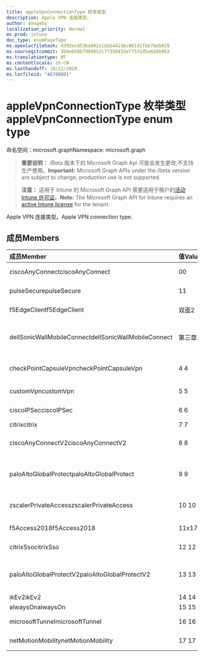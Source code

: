 ```yaml
---
title: appleVpnConnectionType 枚举类型
description: Apple VPN 连接类型。
author: dougeby
localization_priority: Normal
ms.prod: intune
doc_type: enumPageType
ms.openlocfilehash: d392ec953ba802ccda544238c061d1fbb78eb029
ms.sourcegitcommit: 3b9eb50b790d952c7f350433ef7531d5e6d4b963
ms.translationtype: MT
ms.contentlocale: zh-CN
ms.lasthandoff: 10/22/2020
ms.locfileid: "48708891"
---
```

# <a name="applevpnconnectiontype-enum-type"></a><span data-ttu-id="83f04-103">appleVpnConnectionType 枚举类型</span><span class="sxs-lookup"><span data-stu-id="83f04-103">appleVpnConnectionType enum type</span></span>

<span data-ttu-id="83f04-104">命名空间：microsoft.graph</span><span class="sxs-lookup"><span data-stu-id="83f04-104">Namespace: microsoft.graph</span></span>

> <span data-ttu-id="83f04-105">**重要说明：** /Beta 版本下的 Microsoft Graph Api 可能会发生更改;不支持生产使用。</span><span class="sxs-lookup"><span data-stu-id="83f04-105">**Important:** Microsoft Graph APIs under the /beta version are subject to change; production use is not supported.</span></span>

> <span data-ttu-id="83f04-106">**注意：** 适用于 Intune 的 Microsoft Graph API 需要适用于租户的[活动 Intune 许可证](https://go.microsoft.com/fwlink/?linkid=839381)。</span><span class="sxs-lookup"><span data-stu-id="83f04-106">**Note:** The Microsoft Graph API for Intune requires an [active Intune license](https://go.microsoft.com/fwlink/?linkid=839381) for the tenant.</span></span>

<span data-ttu-id="83f04-107">Apple VPN 连接类型。</span><span class="sxs-lookup"><span data-stu-id="83f04-107">Apple VPN connection type.</span></span>

## <a name="members"></a><span data-ttu-id="83f04-108">成员</span><span class="sxs-lookup"><span data-stu-id="83f04-108">Members</span></span>
|<span data-ttu-id="83f04-109">成员</span><span class="sxs-lookup"><span data-stu-id="83f04-109">Member</span></span>|<span data-ttu-id="83f04-110">值</span><span class="sxs-lookup"><span data-stu-id="83f04-110">Value</span></span>|<span data-ttu-id="83f04-111">说明</span><span class="sxs-lookup"><span data-stu-id="83f04-111">Description</span></span>|
|:---|:---|:---|
|<span data-ttu-id="83f04-112">ciscoAnyConnect</span><span class="sxs-lookup"><span data-stu-id="83f04-112">ciscoAnyConnect</span></span>|<span data-ttu-id="83f04-113">0</span><span class="sxs-lookup"><span data-stu-id="83f04-113">0</span></span>|<span data-ttu-id="83f04-114">Cisco AnyConnect。</span><span class="sxs-lookup"><span data-stu-id="83f04-114">Cisco AnyConnect.</span></span>|
|<span data-ttu-id="83f04-115">pulseSecure</span><span class="sxs-lookup"><span data-stu-id="83f04-115">pulseSecure</span></span>|<span data-ttu-id="83f04-116">1</span><span class="sxs-lookup"><span data-stu-id="83f04-116">1</span></span>|<span data-ttu-id="83f04-117">脉冲安全。</span><span class="sxs-lookup"><span data-stu-id="83f04-117">Pulse Secure.</span></span>|
|<span data-ttu-id="83f04-118">f5EdgeClient</span><span class="sxs-lookup"><span data-stu-id="83f04-118">f5EdgeClient</span></span>|<span data-ttu-id="83f04-119">双面</span><span class="sxs-lookup"><span data-stu-id="83f04-119">2</span></span>|<span data-ttu-id="83f04-120">F5 边缘客户端。</span><span class="sxs-lookup"><span data-stu-id="83f04-120">F5 Edge Client.</span></span>|
|<span data-ttu-id="83f04-121">dellSonicWallMobileConnect</span><span class="sxs-lookup"><span data-stu-id="83f04-121">dellSonicWallMobileConnect</span></span>|<span data-ttu-id="83f04-122">第三章</span><span class="sxs-lookup"><span data-stu-id="83f04-122">3</span></span>|<span data-ttu-id="83f04-123">戴尔 SonicWALL 移动连接。</span><span class="sxs-lookup"><span data-stu-id="83f04-123">Dell SonicWALL Mobile Connection.</span></span>|
|<span data-ttu-id="83f04-124">checkPointCapsuleVpn</span><span class="sxs-lookup"><span data-stu-id="83f04-124">checkPointCapsuleVpn</span></span>|<span data-ttu-id="83f04-125">4 </span><span class="sxs-lookup"><span data-stu-id="83f04-125">4</span></span>|<span data-ttu-id="83f04-126">检查点胶囊 VPN。</span><span class="sxs-lookup"><span data-stu-id="83f04-126">Check Point Capsule VPN.</span></span>|
|<span data-ttu-id="83f04-127">customVpn</span><span class="sxs-lookup"><span data-stu-id="83f04-127">customVpn</span></span>|<span data-ttu-id="83f04-128">5 </span><span class="sxs-lookup"><span data-stu-id="83f04-128">5</span></span>|<span data-ttu-id="83f04-129">自定义 VPN。</span><span class="sxs-lookup"><span data-stu-id="83f04-129">Custom VPN.</span></span>|
|<span data-ttu-id="83f04-130">ciscoIPSec</span><span class="sxs-lookup"><span data-stu-id="83f04-130">ciscoIPSec</span></span>|<span data-ttu-id="83f04-131">6 </span><span class="sxs-lookup"><span data-stu-id="83f04-131">6</span></span>|<span data-ttu-id="83f04-132">Cisco (IPSec) 。</span><span class="sxs-lookup"><span data-stu-id="83f04-132">Cisco (IPSec).</span></span>|
|<span data-ttu-id="83f04-133">citrix</span><span class="sxs-lookup"><span data-stu-id="83f04-133">citrix</span></span>|<span data-ttu-id="83f04-134">7 </span><span class="sxs-lookup"><span data-stu-id="83f04-134">7</span></span>|<span data-ttu-id="83f04-135">Citrix.</span><span class="sxs-lookup"><span data-stu-id="83f04-135">Citrix.</span></span>|
|<span data-ttu-id="83f04-136">ciscoAnyConnectV2</span><span class="sxs-lookup"><span data-stu-id="83f04-136">ciscoAnyConnectV2</span></span>|<span data-ttu-id="83f04-137">8 </span><span class="sxs-lookup"><span data-stu-id="83f04-137">8</span></span>|<span data-ttu-id="83f04-138">Cisco AnyConnect V2。</span><span class="sxs-lookup"><span data-stu-id="83f04-138">Cisco AnyConnect V2.</span></span>|
|<span data-ttu-id="83f04-139">paloAltoGlobalProtect</span><span class="sxs-lookup"><span data-stu-id="83f04-139">paloAltoGlobalProtect</span></span>|<span data-ttu-id="83f04-140">9 </span><span class="sxs-lookup"><span data-stu-id="83f04-140">9</span></span>|<span data-ttu-id="83f04-141">Palo Alto 网络 GlobalProtect。</span><span class="sxs-lookup"><span data-stu-id="83f04-141">Palo Alto Networks GlobalProtect.</span></span>|
|<span data-ttu-id="83f04-142">zscalerPrivateAccess</span><span class="sxs-lookup"><span data-stu-id="83f04-142">zscalerPrivateAccess</span></span>|<span data-ttu-id="83f04-143">10  </span><span class="sxs-lookup"><span data-stu-id="83f04-143">10</span></span>|<span data-ttu-id="83f04-144">Zscaler 私有访问。</span><span class="sxs-lookup"><span data-stu-id="83f04-144">Zscaler Private Access.</span></span>|
|<span data-ttu-id="83f04-145">f5Access2018</span><span class="sxs-lookup"><span data-stu-id="83f04-145">f5Access2018</span></span>|<span data-ttu-id="83f04-146">11x17</span><span class="sxs-lookup"><span data-stu-id="83f04-146">11</span></span>|<span data-ttu-id="83f04-147">F5 访问2018。</span><span class="sxs-lookup"><span data-stu-id="83f04-147">F5 Access 2018.</span></span>|
|<span data-ttu-id="83f04-148">citrixSso</span><span class="sxs-lookup"><span data-stu-id="83f04-148">citrixSso</span></span>|<span data-ttu-id="83f04-149">12 </span><span class="sxs-lookup"><span data-stu-id="83f04-149">12</span></span>|<span data-ttu-id="83f04-150">Citrix Sso。</span><span class="sxs-lookup"><span data-stu-id="83f04-150">Citrix Sso.</span></span>|
|<span data-ttu-id="83f04-151">paloAltoGlobalProtectV2</span><span class="sxs-lookup"><span data-stu-id="83f04-151">paloAltoGlobalProtectV2</span></span>|<span data-ttu-id="83f04-152">13 </span><span class="sxs-lookup"><span data-stu-id="83f04-152">13</span></span>|<span data-ttu-id="83f04-153">Palo Alto 网络 GlobalProtect V2。</span><span class="sxs-lookup"><span data-stu-id="83f04-153">Palo Alto Networks GlobalProtect V2.</span></span>|
|<span data-ttu-id="83f04-154">ikEv2</span><span class="sxs-lookup"><span data-stu-id="83f04-154">ikEv2</span></span>|<span data-ttu-id="83f04-155">14 </span><span class="sxs-lookup"><span data-stu-id="83f04-155">14</span></span>|<span data-ttu-id="83f04-156">IKEv2.</span><span class="sxs-lookup"><span data-stu-id="83f04-156">IKEv2.</span></span>|
|<span data-ttu-id="83f04-157">alwaysOn</span><span class="sxs-lookup"><span data-stu-id="83f04-157">alwaysOn</span></span>|<span data-ttu-id="83f04-158">15 </span><span class="sxs-lookup"><span data-stu-id="83f04-158">15</span></span>|<span data-ttu-id="83f04-159">AlwaysOn.</span><span class="sxs-lookup"><span data-stu-id="83f04-159">AlwaysOn.</span></span>|
|<span data-ttu-id="83f04-160">microsoftTunnel</span><span class="sxs-lookup"><span data-stu-id="83f04-160">microsoftTunnel</span></span>|<span data-ttu-id="83f04-161">16 </span><span class="sxs-lookup"><span data-stu-id="83f04-161">16</span></span>|<span data-ttu-id="83f04-162">Microsoft 隧道。</span><span class="sxs-lookup"><span data-stu-id="83f04-162">Microsoft Tunnel.</span></span>|
|<span data-ttu-id="83f04-163">netMotionMobility</span><span class="sxs-lookup"><span data-stu-id="83f04-163">netMotionMobility</span></span>|<span data-ttu-id="83f04-164">17 </span><span class="sxs-lookup"><span data-stu-id="83f04-164">17</span></span>|<span data-ttu-id="83f04-165">NetMotion 移动性。</span><span class="sxs-lookup"><span data-stu-id="83f04-165">NetMotion Mobility.</span></span>|





